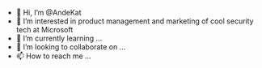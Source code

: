 - 👋 Hi, I’m @AndeKat
- 👀 I’m interested in product management and marketing of cool security tech at Microsoft 
- 🌱 I’m currently learning ...
- 💞️ I’m looking to collaborate on ...
- 📫 How to reach me ...

<!---
AndeKat/AndeKat is a ✨ special ✨ repository because its `README.md` (this file) appears on your GitHub profile.
You can click the Preview link to take a look at your changes.
--->
